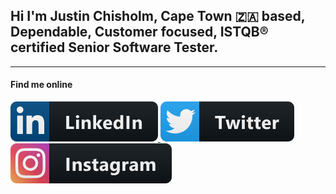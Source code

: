 ## Hi I'm Justin Chisholm, Cape Town 🇿🇦 based, Dependable, Customer focused, ISTQB® certified Senior Software Tester.

---
#### Find me online

 <a href="https://www.linkedin.com/in/justin-chisholm/">
    <img src="resources/linkedin.svg" alt="linkedIn" style="vertical-align:top margin:6px 4px">
  </a>


 <a href="https://twitter.com/jchizim">
    <img src="resources/twitter.svg" alt="twitter" style="vertical-align:top margin:6px 4px">
  </a>


 <a href="https://www.instagram.com/jchizim/">
    <img src="resources/instagram.svg" alt="instagram" style="vertical-align:top margin:6px 4px">
  </a>

